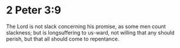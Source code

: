 # 2 Peter 3:9

The Lord is not slack concerning his promise, as some men count slackness; but is longsuffering to us-ward, not willing that any should perish, but that all should come to repentance.